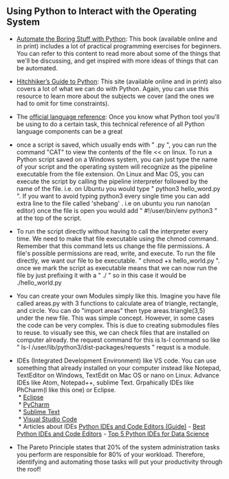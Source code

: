 ## Using Python to Interact with the Operating System

* [Automate the Boring Stuff with Python](https://automatetheboringstuff.com/): This book (available online and in print) includes a lot of practical programming exercises for beginners. You can refer to this content to read more about some of the things that we'll be discussing, and get inspired with more ideas of things that can be automated.

* [Hitchhiker’s Guide to Python](https://docs.python-guide.org/): This site (available online and in print) also covers a lot of what we can do with Python. Again, you can use this resource to learn more about the subjects we cover (and the ones we had to omit for time constraints).

* The [official language reference](https://docs.python.org/3/reference/index.html): Once you know what Python tool you'll be using to do a certain task, this technical reference of all Python language components can be a great   

* once a script is saved, which usually ends with " .py ", you can run the command "CAT" to view the contents of the file << on linux. To run a Python script saved on a Windows system, you can just type the name of your script and the operating system will recognize as the pipeline executable from the file extension. On Linux and Mac OS, you can execute the script by calling the pipeline interpreter followed by the name of the file. i.e. on Ubuntu you would type " python3 hello_word.py ". If you want to avoid typing python3 every single time you can add extra line to the file called 'shebang' . i.e on ubuntu you run nano(an editor) once the file is open you would add " #!/user/bin/env python3 " at the top of the script.

* To run the script directly without having to call the interpreter every time. We need to make that file executable using the chmod command. Remember that this command lets us change the file permissions. A file's possible permissions are read, write, and execute. To run the file directly, we want our file to be executable. " chmod +x hello_world.py ". once we mark the script as executable means that we can now run the file by just prefixing it with a " ./ " so in this case it would be ./hello_world.py

* You can create your own Modules simply like this. Imagine you have file called areas.py with 3 functions to calculate area of triangle, rectangle, and circle. You can do "import areas" then type areas.triangle(3,5) under the new file. This was simple concept. However, in some cases the code can be very complex. This is due to creating submodules files to reuse. to visually see this, we can check files that are installed on computer already. the request command for this is  ls-l command so like " ls-l /user/lib/python3/dist-packages/requests " requst is a module.

* IDEs (Integrated Development Environment) like VS code. You can use something that already installed on your computer instead like Notepad, TextEditor on Windows, TextEdit on Mac OS or nano on Linux. Advance IDEs  like Atom, Notepad++, sublime Text. Grpahically IDEs like PhCharm(I like this one) or Eclipse. \
        &nbsp;* [Eclipse](http://www.eclipse.org/)\
        &nbsp;* [PyCharm](https://www.jetbrains.com/pycharm/)\
        &nbsp;* [Sublime Text](http://www.sublimetext.com/)\
        &nbsp;* [Visual Studio Code](https://code.visualstudio.com/)\
        &nbsp;* Articles about IDEs [Python IDEs and Code Editors (Guide)](https://realpython.com/python-ides-code-editors-guide/#pycharm)  - [Best Python IDEs and Code Editors](https://www.softwaretestinghelp.com/python-ide-code-editors/) - [Top 5 Python IDEs for Data Science](https://www.datacamp.com/community/tutorials/data-science-python-ide)

* The Pareto Principle states that 20% of the system administration tasks you perform are responsible for 80% of your workload. Therefore, identifying and automating those tasks will put your productivity through the roof!

